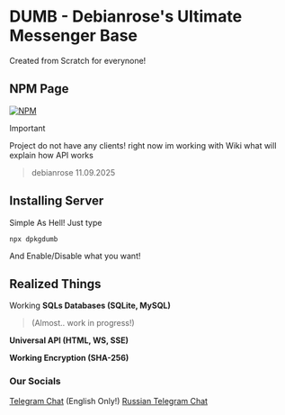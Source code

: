 # DUMB - Debianrose's Ultimate Messenger Base

Created from Scratch for everynone!

## NPM Page
[![NPM](https://nodei.co/npm/dpkgdumb.png?downloads=true)](https://www.npmjs.com/package/dpkgdumb)

> [!IMPORTANT]
> Project do not have any clients!
right now im working with Wiki what will explain how API works
> > debianrose 11.09.2025

## Installing Server
Simple As Hell! Just type
```
npx dpkgdumb
```
And Enable/Disable what you want!

## Realized Things
Working <b> SQLs Databases (SQLite, MySQL) </b> 
> (Almost.. work in progress!)

<b> Universal API (HTML, WS, SSE) </b>

<b> Working Encryption (SHA-256) </b>

### Our Socials
[Telegram Chat](t.me/dpkgdumb) (English Only!)
[Russian Telegram Chat](t.me/dpkgdumbru)


